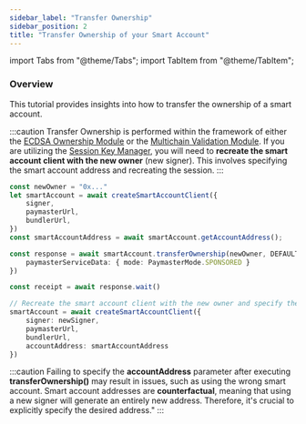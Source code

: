 ```yaml
---
sidebar_label: "Transfer Ownership"
sidebar_position: 2
title: "Transfer Ownership of your Smart Account"
---
```


import Tabs from "@theme/Tabs";
import TabItem from "@theme/TabItem";

### Overview

This tutorial provides insights into how to transfer the ownership of a smart account.

:::caution
Transfer Ownership is performed within the framework of either the [ECDSA Ownership Module](https://docs.biconomy.io/Modules/ecdsa) or the [Multichain Validation Module](https://docs.biconomy.io/Modules/multichain). If you are utilizing the [Session Key Manager](https://docs.biconomy.io/Modules/sessions/sessionvalidationmodule), you will need to **recreate the smart account client with the new owner** (new signer). This involves specifying the smart account address and recreating the session. 
:::


```typescript
const newOwner = "0x..."
let smartAccount = await createSmartAccountClient({
    signer,
    paymasterUrl,
    bundlerUrl,
})
const smartAccountAddress = await smartAccount.getAccountAddress();

const response = await smartAccount.transferOwnership(newOwner, DEFAULT_ECDSA_OWNERSHIP_MODULE, {
    paymasterServiceData: { mode: PaymasterMode.SPONSORED }
})

const receipt = await response.wait()

// Recreate the smart account client with the new owner and specify the address of the smart account
smartAccount = await createSmartAccountClient({
    signer: newSigner,
    paymasterUrl,
    bundlerUrl,
    accountAddress: smartAccountAddress
})
```

:::caution
Failing to specify the **accountAddress** parameter after executing **transferOwnership()** may result in issues, such as using the wrong smart account. Smart account addresses are **counterfactual**, meaning that using a new signer will generate an entirely new address. Therefore, it's crucial to explicitly specify the desired address."
:::